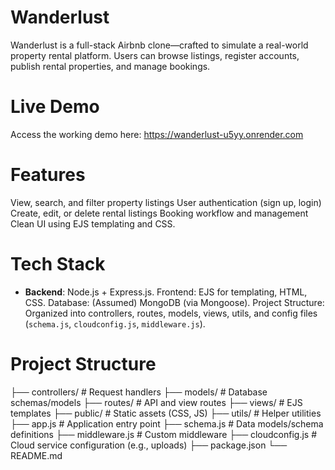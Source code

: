 # Wanderlust

Wanderlust is a full-stack Airbnb clone—crafted to simulate a real-world property rental platform. Users can browse listings, register accounts, publish rental properties, and manage bookings.

# Live Demo
Access the working demo here: https://wanderlust-u5yy.onrender.com

# Features

View, search, and filter property listings
User authentication (sign up, login)
Create, edit, or delete rental listings
Booking workflow and management
Clean UI using EJS templating and CSS.

# Tech Stack

- **Backend**: Node.js + Express.js.
Frontend: EJS for templating, HTML, CSS.
Database: (Assumed) MongoDB (via Mongoose).
Project Structure: Organized into controllers, routes, models, views, utils, and config files (`schema.js`, `cloudconfig.js`, `middleware.js`).

# Project Structure

├── controllers/       # Request handlers
├── models/            # Database schemas/models
├── routes/            # API and view routes
├── views/             # EJS templates
├── public/            # Static assets (CSS, JS)
├── utils/             # Helper utilities
├── app.js             # Application entry point
├── schema.js          # Data models/schema definitions
├── middleware.js      # Custom middleware
├── cloudconfig.js     # Cloud service configuration (e.g., uploads)
├── package.json
└── README.md
